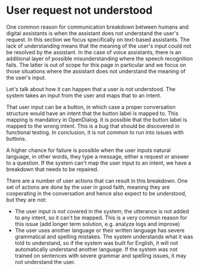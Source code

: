 # User request not understood

One common reason for communication breakdown between humans and digital assistants is when the assistant does not understand the user's request. In this section we focus specifically on text-based assistants. The lack of understanding means that the meaning of the user's input could not be resolved by the assistant. In the case of voice assistants, there is an additional layer of possible misunderstanding where the speech recognition fails. The latter is out of scope for this page in particular and we focus on those situations where the assistant does not understand the meaning of the user's input.&#x20;

Let's talk about how it can happen that a user is not understood. The system takes an input from the user and maps that to an intent.&#x20;

That user input can be a button, in which case a proper conversation structure would have an intent that the button label is mapped to. This mapping is mandatory in OpenDialog. It is possible that the button label is mapped to the wrong intent. This is a bug that should be discovered in functional testing. In conclusion, it is not common to run into issues with buttons.&#x20;

A higher chance for failure is possible when the user inputs natural language, in other words, they type a message, either a request or answer to a question. If the system can't map the user input to an intent, we have a breakdown that needs to be repaired.&#x20;

There are a number of user actions that can result in this breakdown. One set of actions are done by the user in good faith, meaning they are cooperating in the conversation and hence also expect to be understood, but they are not:

* The user input is not covered in the system; the utterance is not added to any intent, so it can't be mapped. This is a very common reason for this issue (add longer term solution, e.g. analyze logs and improve)
* The user uses another language or their written language has severe grammatical and spelling mistakes. The system understands what it was told to understand, so if the system was built for English, it will not automatically understand another language. If the system was not trained on sentences with severe grammar and spelling issues, it may not understand the user.&#x20;
